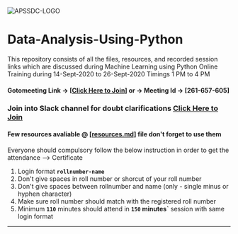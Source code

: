 ![APSSDC-LOGO](https://drive.google.com/uc?export=download&id=15AKQ6_-BixW4K6mL6RPphF5EKXqYF2zj)

# Data-Analysis-Using-Python

This repository consists of all the files, resources, and recorded session links which are discussed during Machine Learning using Python Online Training during 14-Sept-2020 to 26-Sept-2020 Timings 1 PM to 4 PM

#### Gotomeeting Link → [[Click Here to Join]](https://www.gotomeet.me/18fh5a0306kvsr) or → Meeting Id → [261-657-605]
### Join into Slack channel for doubt clarifications [Click Here to Join](https://join.slack.com/t/apssdc-community/shared_invite/zt-gxi128ev-AXD~7dgejDOFSMdROkN5RQ)

<!--
### Join into Slack channel for doubt clarifications [Click Here to Join](https://join.slack.com/t/apssdc-community/shared_invite/zt-gxi128ev-AXD~7dgejDOFSMdROkN5RQ)

#### APSSDC-ML-Datasets → [[Click Here]](https://github.com/AP-State-Skill-Development-Corporation/Datasets)
-->
#### Few resources avaliable @ [[resources.md]](resources.md) file don't forget to use them

Everyone should compulsory follow the below instruction in order to get the attendance --> Certificate

1. Login format **`rollnumber-name`**
2. Don't give spaces in roll number or shorcut of your roll number
3. Don't give spaces between rollnumber and name (only - single minus or hyphen character)
4. Make sure roll number should match with the registered roll number
5. Minimum **`110`** minutes should attend in **`150` minutes`** session with same login format
*********************
